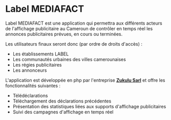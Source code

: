 # Label MEDIAFACT

Label MEDIAFACT est une application qui permettra aux différents acteurs de l'affichage publicitaire au Cameroun de contrôler en temps réel les annonces publicitaires prévues, en cours ou terminées.

Les utilisateurs finaux seront donc (par ordre de droits d'accès) :
- Les établissements LABEL
- Les communautés urbaines des villes camerounaises
- Les régies publicitaires
- Les annonceurs

L'application est développée en php par l'entreprise **[Zukulu Sarl](http://www.zukulu.net "Solutions TIC pour l'éducation")** et offre les fonctionnalités suivantes :
- Télédéclarations 
- Téléchargement des déclarations précédentes
- Présentation des statistiques liées aux supports d'affichage publicitaires
- Suivi des campagnes d'affichage en temps réel

